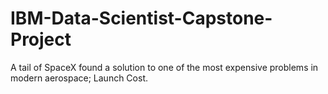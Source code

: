 # IBM-Data-Scientist-Capstone-Project
A tail of SpaceX found a solution to one of the most expensive problems in modern aerospace; Launch Cost.
